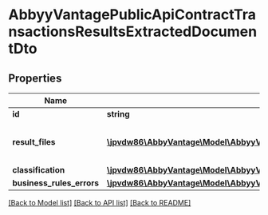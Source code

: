 # AbbyyVantagePublicApiContractTransactionsResultsExtractedDocumentDto

## Properties
Name | Type | Description | Notes
------------ | ------------- | ------------- | -------------
**id** | **string** |  | 
**result_files** | [**\jpvdw86\AbbyVantage\Model\AbbyyVantagePublicApiContractTransactionsResultsResultFileDto[]**](AbbyyVantagePublicApiContractTransactionsResultsResultFileDto.md) | Will be empty for classification skill | [optional] 
**classification** | [**\jpvdw86\AbbyVantage\Model\AbbyyVantagePublicApiContractTransactionsResultsClassificationDto**](AbbyyVantagePublicApiContractTransactionsResultsClassificationDto.md) |  | [optional] 
**business_rules_errors** | [**\jpvdw86\AbbyVantage\Model\AbbyyVantagePublicApiContractTransactionsResultsDocumentBusinessRulesErrorDto[]**](AbbyyVantagePublicApiContractTransactionsResultsDocumentBusinessRulesErrorDto.md) |  | [optional] 

[[Back to Model list]](../../README.md#documentation-for-models) [[Back to API list]](../../README.md#documentation-for-api-endpoints) [[Back to README]](../../README.md)

